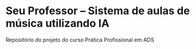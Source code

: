# Seu Professor – Sistema de aulas de música utilizando IA
Repositório do projeto do curso Prática Profissional em ADS

